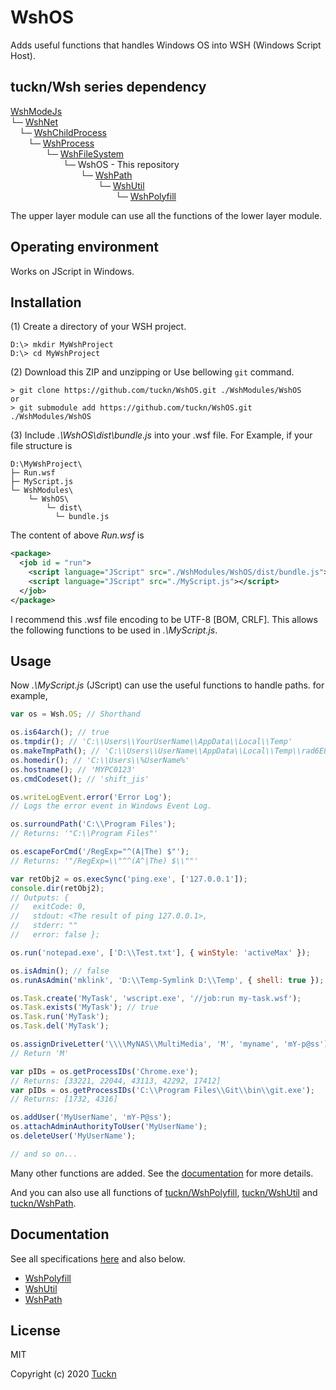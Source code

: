 # WshOS

Adds useful functions that handles Windows OS into WSH (Windows Script Host).

## tuckn/Wsh series dependency

[WshModeJs](https://github.com/tuckn/WshModeJs)  
└─ [WshNet](https://github.com/tuckn/WshNet)  
&emsp;└─ [WshChildProcess](https://github.com/tuckn/WshChildProcess)  
&emsp;&emsp;└─ [WshProcess](https://github.com/tuckn/WshProcess)  
&emsp;&emsp;&emsp;&emsp;└─ [WshFileSystem](https://github.com/tuckn/WshFileSystem)  
&emsp;&emsp;&emsp;&emsp;&emsp;&emsp;└─ WshOS - This repository  
&emsp;&emsp;&emsp;&emsp;&emsp;&emsp;&emsp;&emsp;└─ [WshPath](https://github.com/tuckn/WshPath)  
&emsp;&emsp;&emsp;&emsp;&emsp;&emsp;&emsp;&emsp;&emsp;&emsp;└─ [WshUtil](https://github.com/tuckn/WshUtil)  
&emsp;&emsp;&emsp;&emsp;&emsp;&emsp;&emsp;&emsp;&emsp;&emsp;&emsp;&emsp;└─ [WshPolyfill](https://github.com/tuckn/WshPolyfill)

The upper layer module can use all the functions of the lower layer module.

## Operating environment

Works on JScript in Windows.

## Installation

(1) Create a directory of your WSH project.

```console
D:\> mkdir MyWshProject
D:\> cd MyWshProject
```

(2) Download this ZIP and unzipping or Use bellowing `git` command.

```console
> git clone https://github.com/tuckn/WshOS.git ./WshModules/WshOS
or
> git submodule add https://github.com/tuckn/WshOS.git ./WshModules/WshOS
```

(3) Include _.\WshOS\dist\bundle.js_ into your .wsf file.
For Example, if your file structure is

```console
D:\MyWshProject\
├─ Run.wsf
├─ MyScript.js
└─ WshModules\
    └─ WshOS\
        └─ dist\
          └─ bundle.js
```

The content of above _Run.wsf_ is

```xml
<package>
  <job id = "run">
    <script language="JScript" src="./WshModules/WshOS/dist/bundle.js"></script>
    <script language="JScript" src="./MyScript.js"></script>
  </job>
</package>
```

I recommend this .wsf file encoding to be UTF-8 [BOM, CRLF].
This allows the following functions to be used in _.\MyScript.js_.

## Usage

Now _.\MyScript.js_ (JScript) can use the useful functions to handle paths.
for example,

```js
var os = Wsh.OS; // Shorthand

os.is64arch(); // true
os.tmpdir(); // 'C:\\Users\\YourUserName\\AppData\\Local\\Temp'
os.makeTmpPath(); // 'C:\\Users\\UserName\\AppData\\Local\\Temp\\rad6E884.tmp'
os.homedir(); // 'C:\\Users\\%UserName%'
os.hostname(); // 'MYPC0123'
os.cmdCodeset(); // 'shift_jis'

os.writeLogEvent.error('Error Log');
// Logs the error event in Windows Event Log.

os.surroundPath('C:\\Program Files');
// Returns: '"C:\\Program Files"'

os.escapeForCmd('/RegExp="^(A|The) $"');
// Returns: '"/RegExp=\\"^^(A^|The) $\\""'

var retObj2 = os.execSync('ping.exe', ['127.0.0.1']);
console.dir(retObj2);
// Outputs: {
//   exitCode: 0,
//   stdout: <The result of ping 127.0.0.1>,
//   stderr: ""
//   error: false };

os.run('notepad.exe', ['D:\\Test.txt'], { winStyle: 'activeMax' });

os.isAdmin(); // false
os.runAsAdmin('mklink', 'D:\\Temp-Symlink D:\\Temp', { shell: true });

os.Task.create('MyTask', 'wscript.exe', '//job:run my-task.wsf');
os.Task.exists('MyTask'); // true
os.Task.run('MyTask');
os.Task.del('MyTask');

os.assignDriveLetter('\\\\MyNAS\\MultiMedia', 'M', 'myname', 'mY-p@ss');
// Return 'M'

var pIDs = os.getProcessIDs('Chrome.exe');
// Returns: [33221, 22044, 43113, 42292, 17412]
var pIDs = os.getProcessIDs('C:\\Program Files\\Git\\bin\\git.exe');
// Returns: [1732, 4316]

os.addUser('MyUserName', 'mY-P@ss');
os.attachAdminAuthorityToUser('MyUserName');
os.deleteUser('MyUserName');

// and so on...
```

Many other functions are added.
See the [documentation](https://docs.tuckn.net/WshOS) for more details.

And you can also use all functions of [tuckn/WshPolyfill](https://github.com/tuckn/WshPolyfill), [tuckn/WshUtil](https://github.com/tuckn/WshUtil) and [tuckn/WshPath](https://github.com/tuckn/WshPath).

## Documentation

See all specifications [here](https://docs.tuckn.net/WshOS) and also below.

- [WshPolyfill](https://docs.tuckn.net/WshPolyfill)
- [WshUtil](https://docs.tuckn.net/WshUtil)
- [WshPath](https://docs.tuckn.net/WshPath)

## License

MIT

Copyright (c) 2020 [Tuckn](https://github.com/tuckn)
